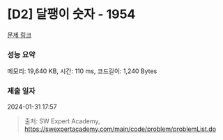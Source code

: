 # [D2] 달팽이 숫자 - 1954 

[문제 링크](https://swexpertacademy.com/main/code/problem/problemDetail.do?contestProbId=AV5PobmqAPoDFAUq) 

### 성능 요약

메모리: 19,640 KB, 시간: 110 ms, 코드길이: 1,240 Bytes

### 제출 일자

2024-01-31 17:57



> 출처: SW Expert Academy, https://swexpertacademy.com/main/code/problem/problemList.do